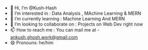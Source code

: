 - 👋 Hi, I’m @Kush-Hash
- 👀 I’m interested in : Data Analysis , MAchine Learning & MERN 
- 🌱 I’m currently learning : Machine Learning And MERN
- 💞️ I’m looking to collaborate on : Projects on Web Dev right now
- 📫 How to reach me : You can mail me at - ankush.ghosh.work@gmail.com
- 😄 Pronouns: he/him

<!---
Kush-Hash/Kush-Hash is a ✨ special ✨ repository because its `README.md` (this file) appears on your GitHub profile.
You can click the Preview link to take a look at your changes.
--->
